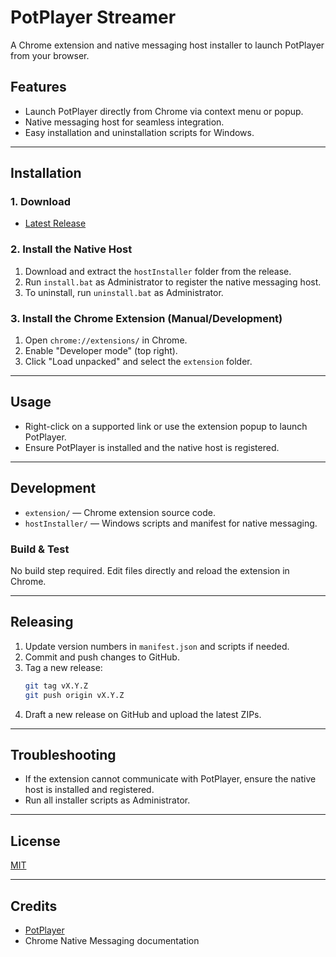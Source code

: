 # PotPlayer Streamer

A Chrome extension and native messaging host installer to launch PotPlayer from your browser.

## Features

- Launch PotPlayer directly from Chrome via context menu or popup.
- Native messaging host for seamless integration.
- Easy installation and uninstallation scripts for Windows.

---

## Installation

### 1. Download

- [Latest Release](https://github.com/YOUR_USERNAME/potplayer-streamer/releases/latest)

### 2. Install the Native Host

1. Download and extract the `hostInstaller` folder from the release.
2. Run `install.bat` as Administrator to register the native messaging host.
3. To uninstall, run `uninstall.bat` as Administrator.

### 3. Install the Chrome Extension (Manual/Development)

1. Open `chrome://extensions/` in Chrome.
2. Enable "Developer mode" (top right).
3. Click "Load unpacked" and select the `extension` folder.

---

## Usage

- Right-click on a supported link or use the extension popup to launch PotPlayer.
- Ensure PotPlayer is installed and the native host is registered.

---

## Development

- `extension/` — Chrome extension source code.
- `hostInstaller/` — Windows scripts and manifest for native messaging.

### Build & Test

No build step required. Edit files directly and reload the extension in Chrome.

---

## Releasing

1. Update version numbers in `manifest.json` and scripts if needed.
2. Commit and push changes to GitHub.
3. Tag a new release:
   ```bash
   git tag vX.Y.Z
   git push origin vX.Y.Z
   ```
4. Draft a new release on GitHub and upload the latest ZIPs.

---

## Troubleshooting

- If the extension cannot communicate with PotPlayer, ensure the native host is installed and registered.
- Run all installer scripts as Administrator.

---

## License

[MIT](LICENSE)

---

## Credits

- [PotPlayer](https://potplayer.daum.net/)
- Chrome Native Messaging documentation

